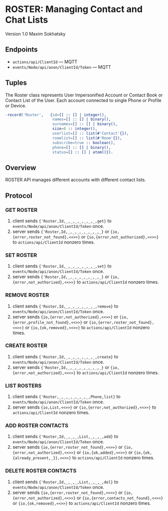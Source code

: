 ROSTER: Managing Contact and Chat Lists
=======================================

Version 1.0 Maxim Sokhatsky

Endpoints
--------

* `actions/api/ClientId` — MQTT
* `events/Node/api/anon/ClientId/Token` — MQTT

Tuples
------

The Roster class represents User Impersonified Account or
Contact Book or Contact List of the User. Each account connected to single
Phone or Profile or Device.

```erlang
-record('Roster',   {id=[] :: [] | integer(),
                     names=[] :: [] | binary(),
                     surnames=[] :: [] | binary(),
                     size=0 :: integer(),
                     userlist=[] :: list(#'Contact'{}),
                     roomlist=[] :: list(#'Room'{}),
                     subscribe=true :: boolean(),
                     phone=[] :: [] | binary(),
                     status=[] :: [] | atom()}).
```

Overview
--------

ROSTER API manages different accounts with different contact lists.

Protocol
--------

### GET ROSTER

1. client sends `{'Roster,Id,_,_,_,_,_,_,_,get}` to `events/Node/api/anon/ClientId/Token` once.
2. server sends `{'Roster,Id,_,_,_,_,_,_,_,_}`
             or `{io,{error,roster_not_found},<<>>}`
             or `{io,{error,not_authorized},<<>>}`
             to `actions/api/ClientId` nonzero times.

### SET ROSTER

1. client sends `{'Roster,Id,_,_,_,_,_,_,_,set}` to `events/Node/api/anon/ClientId/Token` once.
2. server sends `{'Roster,Id,_,_,_,_,_,_,_,_}`
             or `{io,{error,not_authorized},<<>>}`
             to `actions/api/ClientId` nonzero times.

### REMOVE ROSTER

1. client sends `{'Roster,Id,_,_,_,_,_,_,_,remove}` to `events/Node/api/anon/ClientId/Token` once.
2. server sends `{io,{error,not_authorized},<<>>}`
             or `{io,{error,profile_not_found},<<>>}`
             or `{io,{error,roster_not_found},<<>>}`
             or `{io,{ok,removed},<<>>}`
             to `actions/api/ClientId` nonzero times.

### CREATE ROSTER

1. client sends `{'Roster,Id,_,_,_,_,_,_,_,create}` to `events/Node/api/anon/ClientId/Token` once.
2. server sends `{'Roster,Id,_,_,_,_,_,_,_,_}`
             or `{io,{error,not_authorized},<<>>}`
             to `actions/api/ClientId` nonzero times.

### LIST ROSTERS

1. client sends `{'Roster,_,_,_,_,_,_,_,Phone,list}` to `events/Node/api/anon/ClientId/Token` once.
2. server sends `{io,List,<<>>}`
             or `{io,{error,not_authorized},<<>>}`
             to `actions/api/ClientId` nonzero times.

### ADD ROSTER CONTACTS

1. client sends `{'Roster,Id,_,_,_,List,_,_,_,add}` to `events/Node/api/anon/ClientId/Token` once.
2. server sends `{io,{error,roster_not_found},<<>>}`
             or `{io,{error,not_authorized},<<>>}`
             or `{io,{ok,added},<<>>}`
             or `{io,{ok,{already_present,_}},<<>>}`
             to `actions/api/ClientId` nonzero times.

### DELETE ROSTER CONTACTS

1. client sends `{'Roster,Id,_,_,_,List,_,_,_,del}` to `events/Node/api/anon/ClientId/Token` once.
2. server sends `{io,{error,roster_not_found},<<>>}`
             or `{io,{error,not_authorized},<<>>}`
             or `{io,{error,contacts_not_found},<<>>}`
             or `{io,{ok,removed},<<>>}`
             to `actions/api/ClientId` nonzero times.
